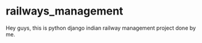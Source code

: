 # railways_management
Hey guys, this is python django indian railway management project done by me.
